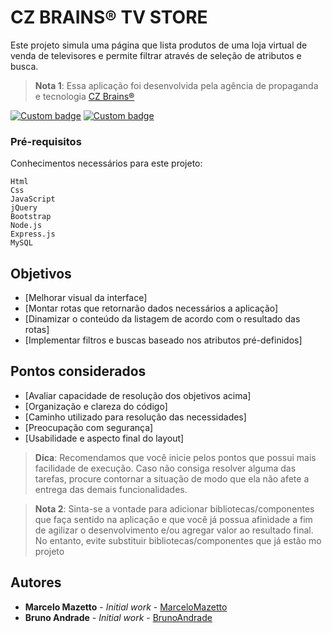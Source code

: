 # CZ BRAINS® TV STORE

Este projeto simula uma página que lista produtos de uma loja virtual de venda de televisores e permite filtrar através de seleção de atributos e busca.

> **Nota 1**: Essa aplicação foi desenvolvida pela agência de propaganda e tecnologia [CZ Brains®](https://www.czbrains.com.br/)

[![Custom badge](https://img.shields.io/badge/czbrains-website-red.svg)](https://www.czbrains.com.br/)
[![Custom badge](https://img.shields.io/badge/versao-1.0-green.svg)](https://github.com/czbrainsbruno/readme)

### Pré-requisitos

Conhecimentos necessários para este projeto:

```
Html
Css
JavaScript
jQuery
Bootstrap
Node.js
Express.js
MySQL
```

## Objetivos

* [Melhorar visual da interface]
* [Montar rotas que retornarão dados necessários a aplicação]
* [Dinamizar o conteúdo da listagem de acordo com o resultado das rotas]
* [Implementar filtros e buscas baseado nos atributos pré-definidos]

## Pontos considerados

* [Avaliar capacidade de resolução dos objetivos acima]
* [Organização e clareza do código]
* [Caminho utilizado para resolução das necessidades]
* [Preocupação com segurança]
* [Usabilidade e aspecto final do layout]

> **Dica**: Recomendamos que você inicie pelos pontos que possui mais facilidade de execução. Caso não consiga resolver alguma das tarefas, procure contornar a situação de modo que ela não afete a entrega das demais funcionalidades.


> **Nota 2**: Sinta-se a vontade para adicionar bibliotecas/componentes que faça sentido na aplicação e que você já possua afinidade a fim de agilizar o desenvolvimento e/ou agregar valor ao resultado final. No entanto, evite substituir bibliotecas/componentes que já estão mo projeto

## Autores

* **Marcelo Mazetto** - *Initial work* - [MarceloMazetto](https://github.com/marcelomazetto)
* **Bruno Andrade** - *Initial work* - [BrunoAndrade](https://github.com/czbrainsbruno)
